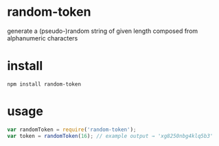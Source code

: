 # random-token
generate a (pseudo-)random string of given length composed from alphanumeric characters

# install
`npm install random-token`

# usage
``` javascript
var randomToken = require('random-token');
var token = randomToken(16); // example output → 'xg8250nbg4klq5b3'
```

